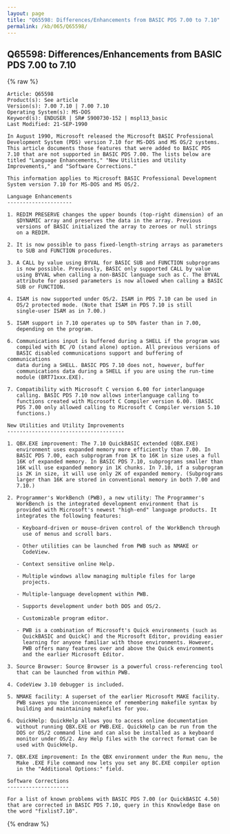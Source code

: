 ```yaml
---
layout: page
title: "Q65598: Differences/Enhancements from BASIC PDS 7.00 to 7.10"
permalink: /kb/065/Q65598/
---
```


## Q65598: Differences/Enhancements from BASIC PDS 7.00 to 7.10

{% raw %}

	Article: Q65598
	Product(s): See article
	Version(s): 7.00 7.10 | 7.00 7.10
	Operating System(s): MS-DOS
	Keyword(s): ENDUSER | SR# S900730-152 | mspl13_basic
	Last Modified: 21-SEP-1990
	
	In August 1990, Microsoft released the Microsoft BASIC Professional
	Development System (PDS) version 7.10 for MS-DOS and MS OS/2 systems.
	This article documents those features that were added to BASIC PDS
	7.10 that are not supported in BASIC PDS 7.00. The lists below are
	titled "Language Enhancements," "New Utilities and Utility
	Improvements," and "Software Corrections."
	
	This information applies to Microsoft BASIC Professional Development
	System version 7.10 for MS-DOS and MS OS/2.
	
	Language Enhancements
	---------------------
	
	1. REDIM PRESERVE changes the upper bounds (top-right dimension) of an
	   $DYNAMIC array and preserves the data in the array. Previous
	   versions of BASIC initialized the array to zeroes or null strings
	   on a REDIM.
	
	2. It is now possible to pass fixed-length-string arrays as parameters
	   to SUB and FUNCTION procedures.
	
	3. A CALL by value using BYVAL for BASIC SUB and FUNCTION subprograms
	   is now possible. Previously, BASIC only supported CALL by value
	   using BYVAL when calling a non-BASIC language such as C. The BYVAL
	   attribute for passed parameters is now allowed when calling a BASIC
	   SUB or FUNCTION.
	
	4. ISAM is now supported under OS/2. ISAM in PDS 7.10 can be used in
	   OS/2 protected mode. (Note that ISAM in PDS 7.10 is still
	   single-user ISAM as in 7.00.)
	
	5. ISAM support in 7.10 operates up to 50% faster than in 7.00,
	   depending on the program.
	
	6. Communications input is buffered during a SHELL if the program was
	   compiled with BC /O (stand alone) option. All previous versions of
	   BASIC disabled communications support and buffering of communications
	   data during a SHELL. BASIC PDS 7.10 does not, however, buffer
	   communications data during a SHELL if you are using the run-time
	   module (BRT71xxx.EXE).
	
	7. Compatibility with Microsoft C version 6.00 for interlanguage
	   calling. BASIC PDS 7.10 now allows interlanguage calling to
	   functions created with Microsoft C Compiler version 6.00. (BASIC
	   PDS 7.00 only allowed calling to Microsoft C Compiler version 5.10
	   functions.)
	
	New Utilities and Utility Improvements
	--------------------------------------
	
	1. QBX.EXE improvement: The 7.10 QuickBASIC extended (QBX.EXE)
	   environment uses expanded memory more efficiently than 7.00. In
	   BASIC PDS 7.00, each subprogram from 1K to 16K in size uses a full
	   16K of expanded memory. In BASIC PDS 7.10, subprograms smaller than
	   16K will use expanded memory in 1K chunks. In 7.10, if a subprogram
	   is 2K in size, it will use only 2K of expanded memory. (Subprograms
	   larger than 16K are stored in conventional memory in both 7.00 and
	   7.10.)
	
	2. Programmer's WorkBench (PWB), a new utility: The Programmer's
	   WorkBench is the integrated development environment that is
	   provided with Microsoft's newest "high-end" language products. It
	   integrates the following features:
	
	   - Keyboard-driven or mouse-driven control of the WorkBench through
	     use of menus and scroll bars.
	
	   - Other utilities can be launched from PWB such as NMAKE or
	     CodeView.
	
	   - Context sensitive online Help.
	
	   - Multiple windows allow managing multiple files for large
	     projects.
	
	   - Multiple-language development within PWB.
	
	   - Supports development under both DOS and OS/2.
	
	   - Customizable program editor.
	
	   - PWB is a combination of Microsoft's Quick environments (such as
	     QuickBASIC and QuickC) and the Microsoft Editor, providing easier
	     learning for anyone familiar with those environments. However,
	     PWB offers many features over and above the Quick environments
	     and the earlier Microsoft Editor.
	
	3. Source Browser: Source Browser is a powerful cross-referencing tool
	   that can be launched from within PWB.
	
	4. CodeView 3.10 debugger is included.
	
	5. NMAKE facility: A superset of the earlier Microsoft MAKE facility.
	   PWB saves you the inconvenience of remembering makefile syntax by
	   building and maintaining makefiles for you.
	
	6. QuickHelp: QuickHelp allows you to access online documentation
	   without running QBX.EXE or PWB.EXE. QuickHelp can be run from the
	   DOS or OS/2 command line and can also be installed as a keyboard
	   monitor under OS/2. Any Help files with the correct format can be
	   used with QuickHelp.
	
	7. QBX.EXE improvement: In the QBX environment under the Run menu, the
	   Make .EXE File command now lets you set any BC.EXE compiler option
	   in the "Additional Options:" field.
	
	Software Corrections
	--------------------
	
	For a list of known problems with BASIC PDS 7.00 (or QuickBASIC 4.50)
	that are corrected in BASIC PDS 7.10, query in this Knowledge Base on
	the word "fixlist7.10".

{% endraw %}

